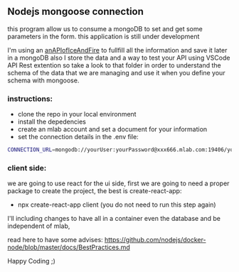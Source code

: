 ## Nodejs mongoose connection
this program allow us to consume a mongoDB to set and get some parameters in the form.
this application is still under development 

I'm using an [anAPIofIceAndFire](https://www.anapioficeandfire.com/api/characters) to fullfill all the information and save it later in a mongoDB also I store the data and a way to test your API using VSCode API Rest extention so take a look to that folder in order to understand the schema of the data that we are managing and use it when  you define your schema with mongoose.

### instructions:
* clone the repo in your local environment
* install the depedencies 
* create an mlab account and set a document for your information
* set the connection details in the .env file:
```bash
CONNECTION_URL=mongodb://yourUser:yourPassword@xxx666.mlab.com:19406/yourDatabase
```
### client side:
we are going to use react for the ui side, first we are going to need a proper package to create the project, the best is create-react-app:

* npx create-react-app client  (you do not need to run this step again)


I'll including changes to have all in a container even the database 
and be independent of mlab,

read here to have some advises:
https://github.com/nodejs/docker-node/blob/master/docs/BestPractices.md

Happy Coding ;)